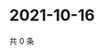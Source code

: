 # 2021-10-16

共 0 条

<!-- BEGIN WEIBO -->
<!-- 最后更新时间 Sat Oct 16 2021 18:08:48 GMT+0800 (China Standard Time) -->

<!-- END WEIBO -->
